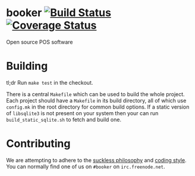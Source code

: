 # booker [![Build Status](https://travis-ci.org/atmosia/booker.svg?branch=master)](https://travis-ci.org/atmosia/booker) [![Coverage Status](https://coveralls.io/repos/github/atmosia/booker/badge.svg?branch=master)](https://coveralls.io/github/atmosia/booker?branch=master)

Open source POS software

# Building

tl;dr Run `make test` in the checkout.

There is a central `Makefile` which can be used to build the whole project.
Each project should have a `Makefile` in its build directory, all of which
use `config.mk` in the root directory for common build options. If a static
version of `libsqlite3` is not present on your system then your can run
`build_static_sqlite.sh` to fetch and build one.

# Contributing

We are attempting to adhere to the
[suckless philosophy](http://suckless.org/philosophy)
and
[coding style](http://suckless.org/coding_style).
You can normally find one of us on `#booker` on `irc.freenode.net`.
